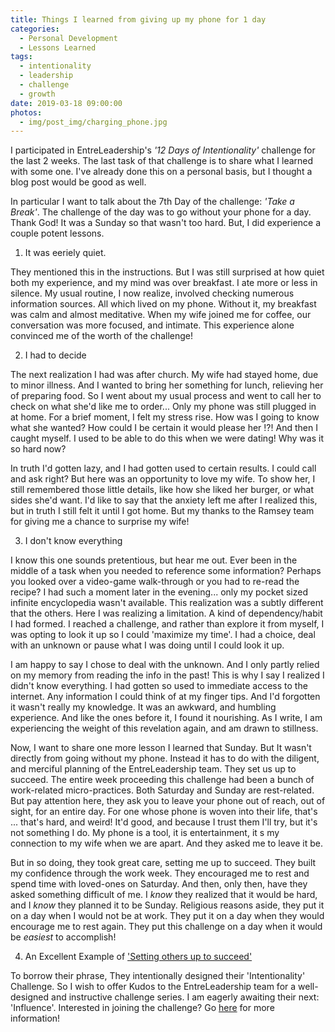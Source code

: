 ```yaml
---
title: Things I learned from giving up my phone for 1 day
categories:
  - Personal Development
  - Lessons Learned
tags:
  - intentionality
  - leadership
  - challenge
  - growth
date: 2019-03-18 09:00:00
photos:
  - img/post_img/charging_phone.jpg
---
```


I participated in EntreLeadership's _'12 Days of Intentionality'_ challenge for the last 2 weeks. The last task of that challenge is to share what I learned with some one. I've already done this on a personal basis, but I thought a blog post would be good as well.

In particular I want to talk about the 7th Day of the challenge: _'Take a Break'_. The challenge of the day was to go without your phone for a day. Thank God! It was a Sunday so that wasn't too hard. But, I did experience a couple potent lessons.

1. It was eeriely quiet.

They mentioned this in the instructions. But I was still surprised at how quiet both my experience, and my mind was over breakfast. I ate more or less in silence. My usual routine, I now realize, involved checking numerous information sources. All which lived on my phone. Without it, my breakfast was calm and almost meditative. When my wife joined me for coffee, our conversation was more focused, and intimate. This experience alone convinced me of the worth of the challenge!

2. I had to decide

The next realization I had was after church. My wife had stayed home, due to minor illness. And I wanted to bring her something for lunch, relieving her of preparing food. So I went about my usual process and went to call her to check on what she'd like me to order... Only my phone was still plugged in at home. For a brief moment, I felt my stress rise. How was I going to know what she wanted? How could I be certain it would please her !?! And then I caught myself. I used to be able to do this when we were dating! Why was it so hard now?

In truth I'd gotten lazy, and I had gotten used to certain results. I could call and ask right? But here was an opportunity to love my wife. To show her, I still remembered those little details, like how she liked her burger, or what sides she'd want. I'd like to say that the anxiety left me after I realized this, but in truth I still felt it until I got home. But my thanks to the Ramsey team for giving me a chance to surprise my wife!

3. I don't know everything

I know this one sounds pretentious, but hear me out. Ever been in the middle of a task when you needed to reference some information? Perhaps you looked over a video-game walk-through or you had to re-read the recipe? I had such a moment later in the evening... only my pocket sized infinite encyclopedia wasn't available. This realization was a subtly different that the others. Here I was realizing a limitation. A kind of dependency/habit I had formed. I reached a challenge, and rather than explore it from myself, I was opting to look it up so I could 'maximize my time'. I had a choice, deal with an unknown or pause what I was doing until I could look it up.

I am happy to say I chose to deal with the unknown. And I only partly relied on my memory from reading the info in the past! This is why I say I realized I didn't know everything. I had gotten so used to immediate access to the internet. Any information I could think of at my finger tips. And I'd forgotten it wasn't really my knowledge. It was an awkward, and humbling experience. And like the ones before it, I found it nourishing. As I write, I am experiencing the weight of this revelation again, and am drawn to stillness.

Now, I want to share one more lesson I learned that Sunday. But It wasn't directly from going without my phone. Instead it has to do with the diligent, and merciful planning of the EntreLeadership team. They set us up to succeed. The entire week proceeding this challenge had been a bunch of work-related micro-practices. Both Saturday and Sunday are rest-related. But pay attention here, they ask you to leave your phone out of reach, out of sight, for an entire day. For one whose phone is woven into their life, that's ... that's hard, and weird! It'd good, and because I trust them I'll try, but it's not something I do. My phone is a tool, it is entertainment, it s my connection to my wife when we are apart. And they asked me to leave it be.

But in so doing, they took great care, setting me up to succeed. They built my confidence through the work week. They encouraged me to rest and spend time with loved-ones on Saturday. And then, only then, have they asked something difficult of me. I _know_ they realized that it would be hard, and I _know_ they planned it to be Sunday. Religious reasons aside, they put it on a day when I would not be at work. They put it on a day when they would encourage me to rest again. They put this challenge on a day when it would be _easiest_ to accomplish!

4. An Excellent Example of ['Setting others up to succeed'](/2019/01/12/setting-others-up-to-succeed/)

To borrow their phrase, They intentionally designed their 'Intentionality' Challenge. So I wish to offer Kudos to the EntreLeadership team for a well-designed and instructive challenge series. I am eagerly awaiting their next: 'Influence'. Interested in joining the challenge? Go [here](https://is-tracking-link-api-prod.appspot.com/api/v1/click/6375256661950464/5251947050303488) for more information!
